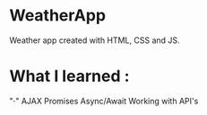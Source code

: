 # WeatherApp

Weather app created with HTML, CSS and JS.

# What I learned :
"⋅" AJAX
Promises
Async/Await
Working with API's
